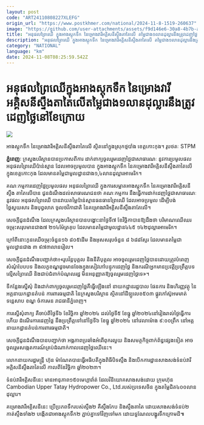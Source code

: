 ```yaml
---
layout: post
code: "ART24110808227XLEFG"
origin_url: "https://www.postkhmer.com/national/2024-11-8-1519-260637"
image: "https://github.com/user-attachments/assets/f9d146e6-30a8-4b7b-a2bd-5f338d73f85e"
title: "អនុផលព្រៃឈើ​ ក្នុងអាងស្តុកទឹក នៃម្រោងវារីអគ្គិសនីស្ទឹងតាតៃលើ​ តម្លៃជាង១​លានដុល្លារ​នឹង​ត្រូវ​ដេញ​ថ្លៃ​នៅខែក្រោយ"
description: "​​អនុផលព្រៃឈើ​ ក្នុងអាងស្តុកទឹក នៃម្រោងវារីអគ្គិសនីស្ទឹងតាតៃលើ​ តម្លៃជាង១​លានដុល្លារ​នឹង​ត្រូវ​ដេញ​ថ្លៃ​នៅខែក្រោយ​"
category: "NATIONAL"
language: "km"
date: 2024-11-08T08:25:59.542Z
---
```


# អនុផលព្រៃឈើ​ ក្នុងអាងស្តុកទឹក នៃម្រោងវារីអគ្គិសនីស្ទឹងតាតៃលើ​ តម្លៃជាង១​លានដុល្លារ​នឹង​ត្រូវ​ដេញ​ថ្លៃ​នៅខែក្រោយ

![](https://github.com/user-attachments/assets/11a1213c-11ec-489a-9271-b587ea6d8793)

អាងស្តុកទឹក នៃម្រោងវារីអគ្គិសនីស្ទឹងតាតៃលើ ស្ថិតនៅក្នុងស្រុកថ្មបាំង ខេត្តកោះកុង។ រូបថតៈ STPM

**ភ្នំពេញៈ** ក្រសួងបរិស្ថានបានប្រកាសពីការ ដាក់ពាក្យចូលរួមដេញថ្លៃជាសាធារណៈ នូវការប្រមូលផល អនុផលព្រៃ​ឈើ​ប៉ាន់​ស្មាន ​ដែល​អាច​ប្រមូលបាន ក្នុងអាងស្តុកទឹក នៃគម្រោងវារីអគ្គិសនីស្ទឹងតាតៃលើ​ ក្នុងខេត្តកោះកុង ដែលមានតម្លៃជាមូល​ដ្ឋាន​ជាង១,៤លានដុល្លារអាមេរិក។

គណៈកម្មការដេញថ្លៃប្រមូលផល អនុផលព្រៃឈើ ក្នុងការសម្អាតអាងស្តុកទឹក នៃគម្រោងវារីអគ្គិសនីស្ទឹង តាតៃលើបាន ជូនដំណឹងដល់សាធារណជនថា គណៈកម្មការ នឹងធ្វើការដាក់ដេញថ្លៃជាសាធារណៈ នូវផល អនុផលព្រៃឈើ បានវាយតម្លៃប៉ាន់ស្មានធនធានព្រៃឈើ ដែលអាចប្រមូល ដើម្បីបង់ថ្លៃសួយសារ និង​បុព្វលាភ ចូលថវិកាជាតិ នៃគម្រោងវារីអគ្គិសនីស្ទឹងតាតែលើ។

សេចក្តីជូនដំណឹង ដែលក្រសួងបរិស្ថានបានបង្ហោះនាថ្ងៃទី៧ ខែវិច្ឆិកាបានឱ្យដឹងថា បរិមាណ​ឈើ​ឈរ​ចម្រុះ​សរុបមានជាង៧ ២១៤ម៉ែត្រគុប ដែលមានតម្លៃជាមូលដ្ឋាន៤៤៥ ១៤២ដុល្លារអាមេរិក។ 

ក្រៅពីនោះកូនឈើ​ចម្រុះចំនួន១៦ ៨០៥ដើម និងអុសសរុបចំនួន ៨ ៦៨៨ស្ទែរ ដែលមានតម្លៃជាមូលដ្ឋានជាង ៣ ៩៧៣លាន​រៀល។

សេចក្តីជូនដំណឹងបញ្ជាក់ថា៖«រូបវ័ន្តបុគ្គល និងនីតិបុគ្គល អាចចូលរួម​ដេញថ្លៃបាន​ ដោយ​ត្រូវបំពេញ​សំណុំ​បែប​បទ និង​លក្ខខណ្ឌដូចមានចែងក្នុងសៀវភៅបន្ទុកដេញថ្លៃ និង​ករណីអ្នក​មានប្រវត្តិប្រព្រឹត្តបទ​ល្មើស​ព្រៃ​ឈើ និង​ជាប់​ជំពាក់បំណុលរដ្ឋ មិនអនុញ្ញាតឱ្យចូលរួមដេញថ្លៃទេ»។

ទីកន្លែងស្នើសុំ និងដាក់ពាក្យចូលរួមដេញថ្លៃគឺធ្វើឡើងនៅ នាយកដ្ឋានរដ្ឋបាល ផែនការ និងហិរញ្ញវត្ថុ នៃ​អគ្គ​នាយកដ្ឋានតំបន់ ការពារធម្មជាតិ នៃក្រសួងបរិស្ថាន ស្ថិតនៅដីឡូលេខ៥០៣ ផ្លូវ​កៅ​ស៊ូ​អមមាត់ទន្លេសាប ខណ្ឌ ចំការមន រាជធានីភ្នំពេញ។ 

ការស្នើសុំពាក្យ គឺចាប់ពីថ្ងៃទី៦ ខែវិច្ឆិកា ឆ្នាំ២០២៤ ដល់ថ្ងៃទី៥ ខែធ្នូ ឆ្នាំ២០២៤នៅរៀងរាល់ថ្ងៃធ្វើការ ហើយ ដំណើរ​ការដេញថ្លៃ នឹងប្រព្រឹត្តទៅនៅថ្ងៃទី៦ ខែធ្នូ ឆ្នាំ២០២៤ នៅវេលាម៉ោង ៩:០០ព្រឹក នៅ​អគ្គនាយក​ដ្ឋាន​តំប​ន់កា​រពារធម្មជាតិ។

សេចក្តីជូនដំណឹងបានបញ្ជាក់ថា អង្គភាពប្រឆាំងអំពើពុករលួយ និងសមត្ថកិច្ចពាក់ព័ន្ធផ្សេងទៀត អាចចូល​រួម​សង្កេតការណ៍​គ្រប់​ដំណាក់​កាលដេញថ្លៃឈើនេះ។

លោកនាយករដ្ឋមន្រ្តី ហ៊ុន ម៉ាណែតបានធ្វើអធិបតី​ក្នុង​ពិធីបិទ​ស្ទឹង និង​បើក​ការដ្ឋាន​សាងសង់​​ទំនប់វារី​អគ្គិ​សនី​​ស្ទឹង​តា​តៃលើ កាលពីខែវិច្ឆិកា ឆ្នាំ២០២៣។

ទំនប់វារី​អគ្គិសនីនេះ មាន​អានុ​ភាព​​១៥០​មេហ្គាវ៉ាត់ ដែល​វិនិយោគសាងសង់ដោយ ក្រុមហ៊ុន Cambodian Upper Tatay Hydropower Co., Ltd.​របស់ប្រទេសចិន ក្នុង​តម្លៃ​ជិត៤០០លានដុល្លារ។

គម្រោង​វារីអគ្គិសនីនេះ ប្រើប្រភពទឹករបស់ស្ទឹង២ គឺស្ទឹងកែប និងស្ទឹងតាតៃ ដោយសាងសង់ទំនប់២ កាត់​ស្ទឹងទាំង២ បង្កើតជាអាងស្តុកទឹក២ ភ្ជាប់គ្នាទៅវិញទៅមក ដោយទួណែលបង្ហូរទឹកក្រោមដី៕